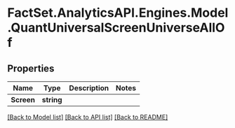 # FactSet.AnalyticsAPI.Engines.Model.QuantUniversalScreenUniverseAllOf

## Properties

Name | Type | Description | Notes
------------ | ------------- | ------------- | -------------
**Screen** | **string** |  | 

[[Back to Model list]](../README.md#documentation-for-models) [[Back to API list]](../README.md#documentation-for-api-endpoints) [[Back to README]](../README.md)

